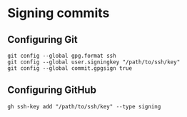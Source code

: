 # Signing commits
## Configuring Git
```shell
git config --global gpg.format ssh
git config --global user.signingkey "/path/to/ssh/key"
git config --global commit.gpgsign true
```

## Configuring GitHub
```shell
gh ssh-key add "/path/to/ssh/key" --type signing
```
